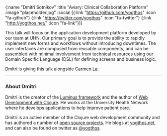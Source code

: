 {:name  "Dmitri Sotnikov"
 :title "Aviary: Clinical Collaboration Platform"
 :image "placeholder.jpg"
 :social [{:link "https://github.com/yogthos" :icon "fa-github"}
 		  {:link "https://twitter.com/yogthos" :icon "fa-twitter"}
 		  {:link "http://yogthos.net/" :icon "fa-link"}]}

This talk will focus on the application development platform developed by our team at UHN. Our primary goal is to provide the ability to rapidly implement new forms and workflows without introducing downtimes. The user interfaces are composed from reusable components, and can be assembled with minimal involvement from technical resources using our Domain Specific Language (DSL) for defining screens and business logic.

Dmitri is giving this talk alongside [Carmen La](carmen-la).

---

### About Dmitri

Dmitri is the creator of the [Luminus framework](http://www.luminusweb.net/) and the author of [Web Development with Clojure](https://www.amazon.com/gp/product/1680500821). He works at the University Health Network where he develops applications to help improve patient care.

Dmitri is an active member of the Clojure web development community and has authored a number of [open source projects](https://github.com/yogthos). He blogs at [yogthos.net](http://yogthos.net/), and can also be found on twitter as [@yogthos](https://twitter.com/yogthos).